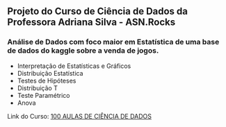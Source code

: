 ## Projeto do Curso de Ciência de Dados da Professora Adriana Silva - ASN.Rocks

### Análise de Dados com foco maior em Estatística de uma base de dados do kaggle sobre a venda de jogos.

- Interpretação de Estatísticas e Gráficos
- Distribuição Estatística
- Testes de Hipóteses
- Distribuição T
- Teste Paramétrico
- Anova

Link do Curso: [100 AULAS DE CIÊNCIA DE DADOS](https://www.youtube.com/playlist?list=PLmPBWkYA04fT39CBIkr5fVfwAKoGqQYy9)
